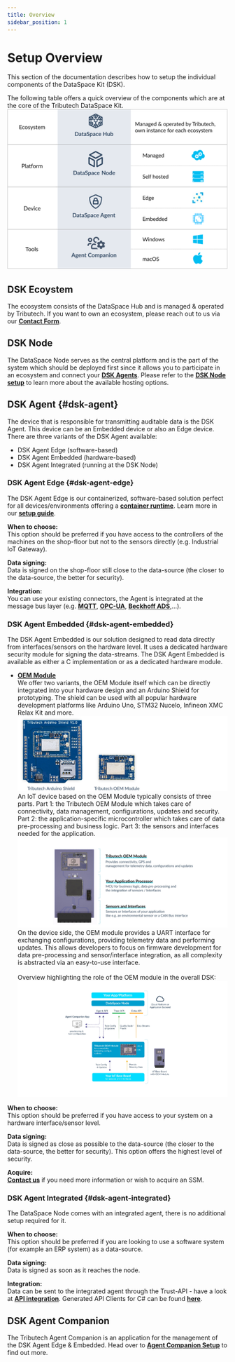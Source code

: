 ```yaml
---
title: Overview
sidebar_position: 1
---
```


# Setup Overview

This section of the documentation describes how to setup the individual components of the DataSpace Kit (DSK).

The following table offers a quick overview of the components which are at the core of the Tributech DataSpace Kit.
![Product Overview](../img/introduction/productoverviewcomp.svg)

## DSK Ecoystem

The ecosystem consists of the DataSpace Hub and is managed & operated by Tributech. If you want to own an ecosystem, please reach out to us via our [**Contact Form**](https://www.tributech.io/about-us/).

## DSK Node

The DataSpace Node serves as the central platform and is the part of the system which should be deployed first since it allows you to participate in an ecosystem and connect your [**DSK Agents**](#dsk-agent).
Please refer to the [**DSK Node setup**](./node.md) to learn more about the available hosting options.

## DSK Agent {#dsk-agent}

The device that is responsible for transmitting auditable data is the DSK Agent. This device can be an Embedded device or also an Edge device.
There are three variants of the DSK Agent available:

- DSK Agent Edge (software-based)
- DSK Agent Embedded (hardware-based)
- DSK Agent Integrated (running at the DSK Node)

### DSK Agent Edge {#dsk-agent-edge}

The DSK Agent Edge is our containerized, software-based solution perfect for all devices/environments offering a [**container runtime**](./agent/overview.md#software-requirements-software-requirements). Learn more in our [**setup guide**](./agent/overview.md).

**When to choose:**<br />
This option should be preferred if you have access to the controllers of the machines on the shop-floor but not to the sensors directly (e.g. Industrial IoT Gateway).

**Data signing:**<br />
Data is signed on the shop-floor still close to the data-source (the closer to the data-source, the better for security).

**Integration:**<br />
You can use your existing connectors, the Agent is integrated at the message bus layer (e.g. [**MQTT**](../provide_data/iot/mqtt.md), [**OPC-UA**](../provide_data/iot/opc-ua.md), [**Beckhoff ADS**](../provide_data/iot/ads.md),...).

### DSK Agent Embedded {#dsk-agent-embedded}

The DSK Agent Embedded is our solution designed to read data directly from interfaces/sensors on the hardware level. It uses a dedicated hardware security module for signing the data-streams. 
The DSK Agent Embedded is available as either a C implementation or as a dedicated hardware module.

* [**OEM Module**](https://tributech.io/blog/oem-module)  
We offer two variants, the OEM Module itself which can be directly integrated into your hardware design and an Arduino Shield for prototyping.
The shield can be used with all popular hardware development platforms like Arduino Uno, STM32 Nucelo, Infineon XMC Relax Kit and more.  
![OEM Module](./img/OEM_Module.jpg)  
An IoT device based on the OEM Module typically consists of three parts. Part 1: the Tributech OEM Module which takes care of connectivity, data management, configurations, updates and security. Part 2: the application-specific microcontroller which takes care of data pre-processing and business logic. Part 3: the sensors and interfaces needed for the application. 
![OEM Board](./img/OEM_Board.jpg)  
On the device side, the OEM module provides a UART interface for exchanging configurations, providing telemetry data and performing updates. This allows developers to focus on firmware development for data pre-processing and sensor/interface integration, as all complexity is abstracted via an easy-to-use interface.<br/><br/>
Overview highlighting the role of the OEM module in the overall DSK:
![OEM Board](./img/OEM_Architecture.jpg)

<!---
* [**Sensor Security Module (SSM)**](https://tributech.io/blog/sensor-security-module)  
The Tributech Sensor Security Module is designed to enable the highest possible customization while minimizing the implementation effort required to integrate new sensors or protocols for embedded systems applications. Combined with the included connectivity and data management solution it can be facilitated for the creation of fully verifiable data streams and reduces the time and effort for companies to connect their sensors and assets to the cloud.
![SSM](./img/SSM_shadow_pins.png)
The following picture provides an overview of the SSM, its core components and main interfaces:  
![SSM interfaces](./img/SSM_interfaces.png)
-->
**When to choose:**<br />
This option should be preferred if you have access to your system on a hardware interface/sensor level.

**Data signing:**<br />
Data is signed as close as possible to the data-source (the closer to the data-source, the better for security). This option offers the highest level of security.

**Acquire:**<br />
[**Contact us**](https://www.tributech.io/about-us/) if you need more information or wish to acquire an SSM.

### DSK Agent Integrated {#dsk-agent-integrated}

The DataSpace Node comes with an integrated agent, there is no additional setup required for it.

**When to choose:**<br />
This option should be preferred if you are looking to use a software system (for example an ERP system) as a data-source.

**Data signing:**<br />
Data is signed as soon as it reaches the node.

**Integration:**<br />
Data can be sent to the integrated agent through the Trust-API - have a look at [**API integration**](../provide_data/rest.md). Generated API Clients for C# can be found [**here**](https://github.com/tributech-solutions/tributech-dsk-api-clients).

## DSK Agent Companion

The Tributech Agent Companion is an application for the management of the DSK Agent Edge & Embedded. Head over to [**Agent Companion Setup**](agent_companion.mdx) to find out more.
